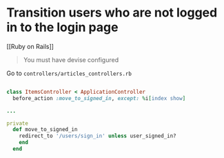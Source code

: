 # Transition users who are not logged in to the login page
[[Ruby on Rails]]

> You must have devise configured

Go to `controllers/articles_controllers.rb`

```ruby

class ItemsController < ApplicationController
  before_action :move_to_signed_in, except: %i[index show]

...

private
  def move_to_signed_in
    redirect_to '/users/sign_in' unless user_signed_in?
    end
  end
```
